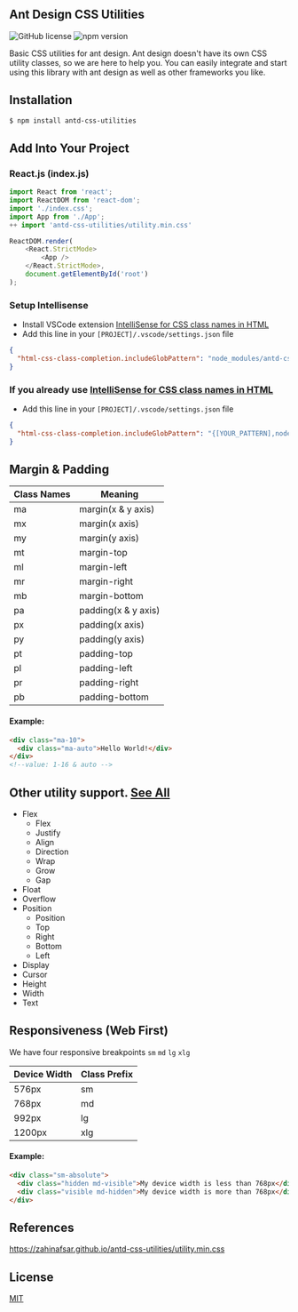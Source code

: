 ## Ant Design CSS Utilities

![GitHub license](https://img.shields.io/badge/license-MIT-blue.svg) ![npm version](https://img.shields.io/npm/v/antd-css-utilities)

Basic CSS utilities for ant design. Ant design doesn't have its own CSS utility classes, so we are here to help you. You can easily integrate and start using this library with ant design as well as other frameworks you like.

## Installation

```sh
$ npm install antd-css-utilities
```

## Add Into Your Project

### React.js (index.js)

```js
import React from 'react';
import ReactDOM from 'react-dom';
import './index.css';
import App from './App';
++ import 'antd-css-utilities/utility.min.css'

ReactDOM.render(
    <React.StrictMode>
        <App />
    </React.StrictMode>,
    document.getElementById('root')
);
```

### Setup Intellisense

- Install VSCode extension [IntelliSense for CSS class names in HTML](https://marketplace.visualstudio.com/items?itemName=Zignd.html-css-class-completion)
- Add this line in your `[PROJECT]/.vscode/settings.json` file

```json
{
  "html-css-class-completion.includeGlobPattern": "node_modules/antd-css-utilities/utility.min.css"
}
```

### If you already use [IntelliSense for CSS class names in HTML](https://marketplace.visualstudio.com/items?itemName=Zignd.html-css-class-completion)

- Add this line in your `[PROJECT]/.vscode/settings.json` file

```json
{
  "html-css-class-completion.includeGlobPattern": "{[YOUR_PATTERN],node_modules/antd-css-utilities/utility.min.css}"
}
```

## Margin & Padding

| Class Names | Meaning             |
| ----------- | ------------------- |
| ma          | margin(x & y axis)  |
| mx          | margin(x axis)      |
| my          | margin(y axis)      |
| mt          | margin-top          |
| ml          | margin-left         |
| mr          | margin-right        |
| mb          | margin-bottom       |
| pa          | padding(x & y axis) |
| px          | padding(x axis)     |
| py          | padding(y axis)     |
| pt          | padding-top         |
| pl          | padding-left        |
| pr          | padding-right       |
| pb          | padding-bottom      |

#### Example:

```html
<div class="ma-10">
  <div class="ma-auto">Hello World!</div>
</div>
<!--value: 1-16 & auto -->
```

## Other utility support. [See All](https://zahinafsar.github.io/antd-css-utilities/classes.txt)

- Flex
  - Flex
  - Justify
  - Align
  - Direction
  - Wrap
  - Grow
  - Gap
- Float
- Overflow
- Position
  - Position
  - Top
  - Right
  - Bottom
  - Left
- Display
- Cursor
- Height
- Width
- Text

## Responsiveness (Web First)

We have four responsive breakpoints `sm` `md` `lg` `xlg`

| Device Width | Class Prefix |
| ------------ | ------------ |
| 576px        | sm           |
| 768px        | md           |
| 992px        | lg           |
| 1200px       | xlg          |

#### Example:

```html
<div class="sm-absolute">
  <div class="hidden md-visible">My device width is less than 768px</div>
  <div class="visible md-hidden">My device width is more than 768px</div>
</div>
```

## References

https://zahinafsar.github.io/antd-css-utilities/utility.min.css

## License

[MIT](LICENSE)

[npm-url]: https://npmjs.org/package/antd-css-utilities
